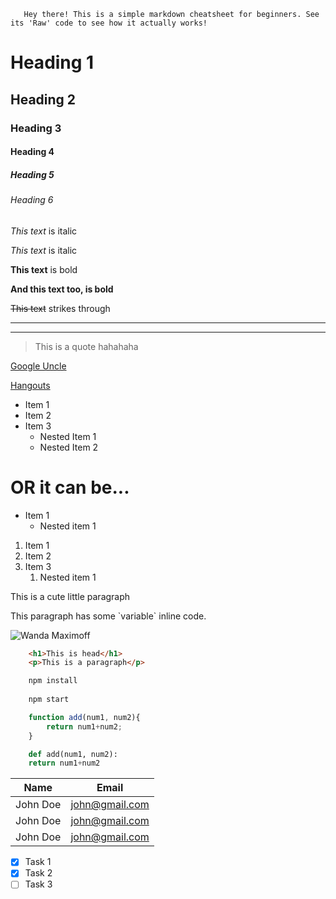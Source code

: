 ```
   Hey there! This is a simple markdown cheatsheet for beginners. See its 'Raw' code to see how it actually works!
```
<!-- Headings -->
# Heading 1
## Heading 2
### Heading 3
#### Heading 4
##### Heading 5
###### Heading 6

<!-- Italics -->
*This text* is italic

_This text_ is italic

<!-- Strong -->
**This text** is bold

__And this text too, is bold__

<!-- Strikethroughs -->
~~This text~~ strikes through

<!-- Horizontal rule -->

---
___

<!-- Blockquote -->
>This is a quote hahahaha

<!-- Links -->
[Google Uncle](https://www.google.com)

[Hangouts](https://hangouts.google.com "Hangouts")

<!-- unordered list -->
* Item 1
* Item 2
* Item 3
    * Nested Item 1
    * Nested Item 2
 
 # OR it can be... 
    
- Item 1
   - Nested item 1

<!-- Ordered list -->
1. Item 1
1. Item 2
1. Item 3
    1. Nested item 1

<!-- Inline Code Block -->
<p>This is a cute little paragraph</p>
This paragraph has some `variable` inline code.

<!-- Images -->
![Wanda Maximoff](https://i.pinimg.com/originals/2d/7c/96/2d7c96aa4cd785db0633da3ed609809b.jpg)

<!-- Github ki shuruwaat yaha se hoti hai -->

<!-- Code Blocks -->
```html
    <h1>This is head</h1>
    <p>This is a paragraph</p>
```

```bash
    npm install
    
    npm start
```

```javascript
    function add(num1, num2){
        return num1+num2;
    }
```

```python
    def add(num1, num2):
    return num1+num2
```

<!-- Tables -->
|Name| Email|
|-|-|
|John Doe|john@gmail.com|
|John Doe|john@gmail.com|
|John Doe|john@gmail.com|

<!-- Task list -->
* [x] Task 1
* [x] Task 2
* [ ] Task 3
